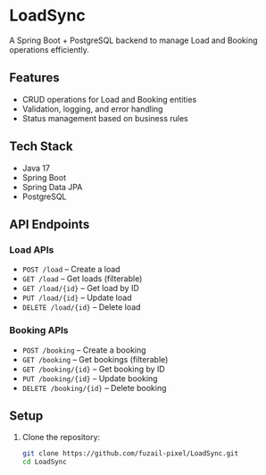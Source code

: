 # LoadSync

A Spring Boot + PostgreSQL backend to manage Load and Booking operations efficiently.

## Features
- CRUD operations for Load and Booking entities
- Validation, logging, and error handling
- Status management based on business rules

## Tech Stack
- Java 17
- Spring Boot
- Spring Data JPA
- PostgreSQL

## API Endpoints

### Load APIs
- `POST /load` – Create a load
- `GET /load` – Get loads (filterable)
- `GET /load/{id}` – Get load by ID
- `PUT /load/{id}` – Update load
- `DELETE /load/{id}` – Delete load

### Booking APIs
- `POST /booking` – Create a booking
- `GET /booking` – Get bookings (filterable)
- `GET /booking/{id}` – Get booking by ID
- `PUT /booking/{id}` – Update booking
- `DELETE /booking/{id}` – Delete booking

## Setup

1. Clone the repository:
   ```bash
   git clone https://github.com/fuzail-pixel/LoadSync.git
   cd LoadSync
